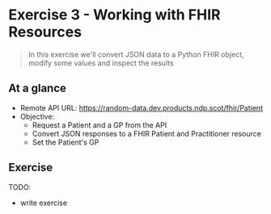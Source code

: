 Exercise 3 - Working with FHIR Resources
===

> In this exercise we'll convert JSON data to a Python FHIR object, modify some values and inspect the results

## At a glance

* Remote API URL: https://random-data.dev.products.ndp.scot/fhir/Patient
* Objective:
  * Request a Patient and a GP from the API
  * Convert JSON responses to a FHIR Patient and Practitioner resource
  * Set the Patient's GP

## Exercise

TODO:

- write exercise
